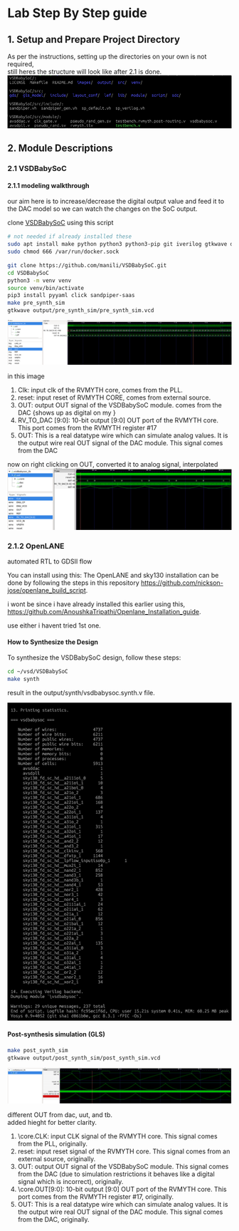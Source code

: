 # Lab Step By Step guide

## 1. Setup and Prepare Project Directory

As per the instructions, setting up the directories on your own is not required,    
still heres the structure will look like after 2.1 is done.
![alt text](image.png)

## 2. Module Descriptions

### 2.1 VSDBabySoC 

#### 2.1.1 modeling walkthrough

our aim here is to increase/decrease the digital output value and feed it to the DAC model so we can watch the changes on the SoC output.

clone [VSDBabySoC](https://github.com/manili/VSDBabySoC.git) using this script 

```bash
# not needed if already installed these
sudo apt install make python python3 python3-pip git iverilog gtkwave docker.io
sudo chmod 666 /var/run/docker.sock
```

```bash
git clone https://github.com/manili/VSDBabySoC.git
cd VSDBabySoC
python3 -m venv venv
source venv/bin/activate
pip3 install pyyaml click sandpiper-saas
make pre_synth_sim
gtkwave output/pre_synth_sim/pre_synth_sim.vcd
```

![alt text](image-1.png)

in this image

1. Clk: input clk of the RVMYTH core, comes from the PLL.
2. reset: input reset of RVMYTH CORE, comes from external source.
3. OUT:  output OUT signal of the VSDBabySoC module. comes from the DAC {shows up as digital on my }
4. RV_TO_DAC \[9:0\]:  10-bit output \[9:0\] OUT port of the RVMYTH core. This port comes from the RVMYTH register #17
5. OUT: This is a real datatype wire which can simulate analog values. It is the output wire real OUT signal of the DAC module. This signal comes from the DAC

now on right clicking on OUT, converted it to analog signal, interpolated
![alt text](image-2.png)

### 2.1.2 OpenLANE

automated RTL to GDSII flow

You can install using this:
The OpenLANE and sky130 installation can be done by following the steps in this repository <https://github.com/nickson-jose/openlane_build_script>.

i wont be since i have already installed this earlier using this, <https://github.com/AnoushkaTripathi/Openlane_Installation_guide>.

use either i havent tried 1st one.

#### How to Synthesize the Design

To synthesize the VSDBabySoC design, follow these steps:

```bash
cd ~/vsd/VSDBabySoC
make synth
```

result in the output/synth/vsdbabysoc.synth.v file.

![alt text](image-3.png)

#### Post-synthesis simulation (GLS)

```bash
make post_synth_sim
gtkwave output/post_synth_sim/post_synth_sim.vcd
```

![alt text](image-4.png)

different OUT from dac, uut, and tb.    
added hieght for better clarity.    

1. \core.CLK: input CLK signal of the RVMYTH core. This signal comes from the PLL, originally.
2. reset: input reset signal of the RVMYTH core. This signal comes from an external source, originally.
3. OUT:  output OUT signal of the VSDBabySoC module. This signal comes from the DAC (due to simulation restrictions it behaves like a digital signal which is incorrect), originally.
4. \core.OUT[9:0]:  10-bit output [9:0] OUT port of the RVMYTH core. This port comes from the RVMYTH register #17, originally.
5. OUT: This is a real datatype wire which can simulate analog values. It is the output wire real OUT signal of the DAC module. This signal comes from the DAC, originally.
